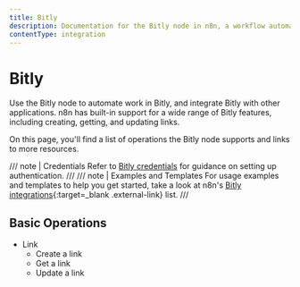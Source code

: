 ```yaml
---
title: Bitly
description: Documentation for the Bitly node in n8n, a workflow automation platform. Includes details of operations and configuration, and links to examples and credentials information.
contentType: integration
---
```


# Bitly

Use the Bitly node to automate work in Bitly, and integrate Bitly with other applications. n8n has built-in support for a wide range of Bitly features, including creating, getting, and updating links.

On this page, you'll find a list of operations the Bitly node supports and links to more resources.

/// note | Credentials
Refer to [Bitly credentials](/integrations/builtin/credentials/bitly/) for guidance on setting up authentication. 
///
/// note | Examples and Templates
For usage examples and templates to help you get started, take a look at n8n's [Bitly integrations](https://n8n.io/integrations/bitly/){:target=_blank .external-link} list.
///



## Basic Operations

* Link
    * Create a link
    * Get a link
    * Update a link
